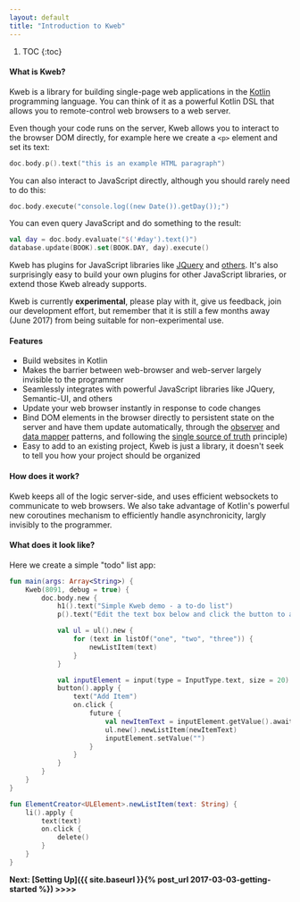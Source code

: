 ```yaml
---
layout: default
title: "Introduction to Kweb"
---
```


1. TOC
{:toc}

#### What is Kweb?

Kweb is a library for building single-page web applications in the [Kotlin](http://kotlinlang.org/)
programming language.  You can think of it as a powerful Kotlin DSL that allows you to remote-control
web browsers to a web server.

Even though your code runs on the server, Kweb allows you to interact to the browser DOM directly, for example here 
we create a `<p>` element and set its text:

```kotlin
doc.body.p().text("this is an example HTML paragraph")
```

You can also interact to JavaScript directly, although you should rarely need to do this:

```kotlin
doc.body.execute("console.log((new Date()).getDay());")
```

You can even query JavaScript and do something to the result:

```kotlin
val day = doc.body.evaluate("$('#day').text()")
database.update(BOOK).set(BOOK.DAY, day).execute()
```

Kweb has plugins for JavaScript libraries like [JQuery](https://jquery.com/) and 
[others](https://github.com/kwebio/core/tree/master/src/main/kotlin/io/kweb/plugins).  It's also 
surprisingly easy to build your own plugins for other JavaScript libraries, or extend those Kweb already
supports.

Kweb is currently **experimental**, please play with it, give us feedback, join our development effort, but remember that it is still a few months away (June 2017) from being suitable for non-experimental use.

#### Features
* Build websites in Kotlin
* Makes the barrier between web-browser and web-server largely invisible to the programmer
* Seamlessly integrates with powerful JavaScript libraries like JQuery, Semantic-UI, and others
* Update your web browser instantly in response to code changes
* Bind DOM elements in the browser directly to persistent state on the server and have them update automatically, through the [observer](https://en.wikipedia.org/wiki/Observer_pattern) and [data mapper](https://en.m.wikipedia.org/wiki/Data_mapper_pattern) patterns, and following the [single source of truth](https://en.wikipedia.org/wiki/Single_source_of_truth) principle)
* Easy to add to an existing project, Kweb is just a library, it doesn't seek to tell you how your project should
  be organized

#### How does it work?
Kweb keeps all of the logic server-side, and uses efficient websockets to communicate to web 
browsers. We also take advantage of Kotlin's powerful new coroutines mechanism to efficiently handle
asynchronicity, largly invisibly to the programmer.

#### What does it look like?

Here we create a simple "todo" list app:

```kotlin
fun main(args: Array<String>) {
    Kweb(8091, debug = true) {
        doc.body.new {
            h1().text("Simple Kweb demo - a to-do list")
            p().text("Edit the text box below and click the button to add the item.  Click an item to remove it.")

            val ul = ul().new {
                for (text in listOf("one", "two", "three")) {
                    newListItem(text)
                }
            }

            val inputElement = input(type = InputType.text, size = 20)
            button().apply {
                text("Add Item")
                on.click {
                    future {
                        val newItemText = inputElement.getValue().await()
                        ul.new().newListItem(newItemText)
                        inputElement.setValue("")
                    }
                }
            }
        }
    }
}

fun ElementCreator<ULElement>.newListItem(text: String) {
    li().apply {
        text(text)
        on.click {
            delete()
        }
    }
}
```
**Next: [Setting Up]({{ site.baseurl }}{% post_url 2017-03-03-getting-started %}) >>>>**

